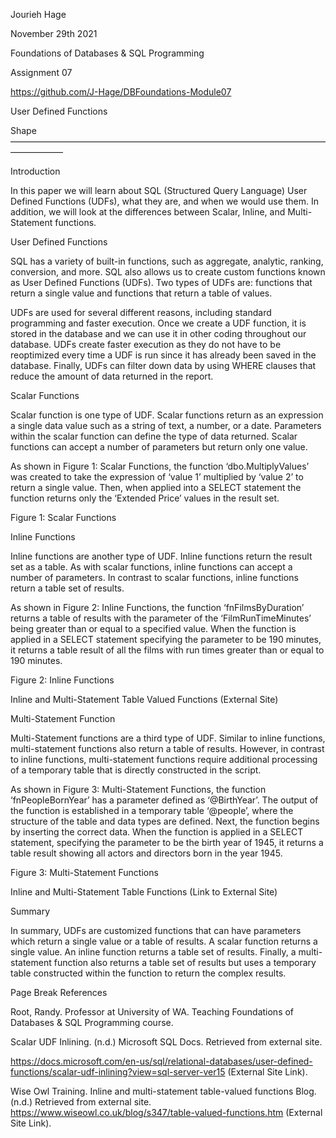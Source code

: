 Jourieh Hage 

November 29th 2021 

Foundations of Databases & SQL Programming 

Assignment 07 

https://github.com/J-Hage/DBFoundations-Module07  

 

User Defined Functions 

Shape—————————————————————————————————————————— 

 

Introduction 

 

In this paper we will learn about SQL (Structured Query Language) User Defined Functions (UDFs), what they are, and when we would use them. In addition, we will look at the differences between Scalar, Inline, and Multi-Statement functions.  

 

User Defined Functions 

 

SQL has a variety of built-in functions, such as aggregate, analytic, ranking, conversion, and more. SQL also allows us to create custom functions known as User Defined Functions (UDFs). Two types of UDFs are: functions that return a single value and functions that return a table of values.  

 

UDFs are used for several different reasons, including standard programming and faster execution. Once we create a UDF function, it is stored in the database and we can use it in other coding throughout our database. UDFs create faster execution as they do not have to be reoptimized every time a UDF is run since it has already been saved in the database. Finally, UDFs can filter down data by using WHERE clauses that reduce the amount of data returned in the report.  

 

Scalar Functions 

 

Scalar function is one type of UDF. Scalar functions return as an expression a single data value such as a string of text, a number, or a date. Parameters within the scalar function can define the type of data returned. Scalar functions can accept a number of parameters but return only one value.  

 

As shown in Figure 1: Scalar Functions, the function ‘dbo.MultiplyValues’ was created to take the expression of ‘value 1’ multiplied by ‘value 2’ to return a single value. Then, when applied into a SELECT statement the function returns only the ‘Extended Price’ values in the result set.  

 

Figure 1: Scalar Functions 

 

Inline Functions 

 

Inline functions are another type of UDF. Inline functions return the result set as a table. As with scalar functions, inline functions can accept a number of parameters. In contrast to scalar functions, inline functions return a table set of results.  

 

As shown in Figure 2: Inline Functions, the function ‘fnFilmsByDuration’ returns a table of results with the parameter of the ‘FilmRunTimeMinutes’ being greater than or equal to a specified value. When the function is applied in a SELECT statement specifying the parameter to be 190 minutes, it returns a table result of all the films with run times greater than or equal to 190 minutes.  

 

Figure 2: Inline Functions  

Inline and Multi-Statement Table Valued Functions (External Site) 

 

 

Multi-Statement Function 

 

Multi-Statement functions are a third type of UDF.  Similar to inline functions, multi-statement functions also return a table of results. However, in contrast to inline functions, multi-statement functions require additional processing of a temporary table that is directly constructed in the script.  

 

As shown in Figure 3: Multi-Statement Functions, the function ‘fnPeopleBornYear’ has a parameter defined as ‘@BirthYear’. The output of the function is established in a temporary table ‘@people’, where the structure of the table and data types are defined. Next, the function begins by inserting the correct data. When the function is applied in a SELECT statement, specifying the parameter to be the birth year of 1945, it returns a table result showing all actors and directors born in the year 1945. 

  

 

Figure 3: Multi-Statement Functions 

Inline and Multi-Statement Table Functions (Link to External Site) 

 

Summary 

 

In summary, UDFs are customized functions that can have parameters which return a single value or a table of results. A scalar function returns a single value. An inline function returns a table set of results. Finally, a multi-statement function also returns a table set of results but uses a temporary table constructed within the function to return the complex results. 

 

Page Break
References 

 

Root, Randy. Professor at University of WA. Teaching Foundations of Databases & SQL Programming course.  

 

Scalar UDF Inlining. (n.d.) Microsoft SQL Docs. Retrieved from external site.  

https://docs.microsoft.com/en-us/sql/relational-databases/user-defined-functions/scalar-udf-inlining?view=sql-server-ver15 (External Site Link). 

 

Wise Owl Training. Inline and multi-statement table-valued functions Blog. (n.d.) Retrieved from external site. https://www.wiseowl.co.uk/blog/s347/table-valued-functions.htm (External Site Link). 
